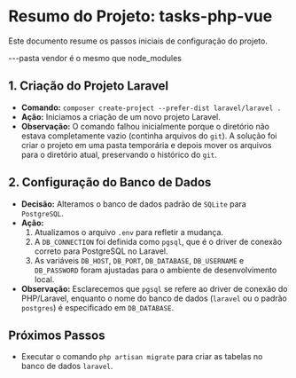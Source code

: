 # Resumo do Projeto: tasks-php-vue

Este documento resume os passos iniciais de configuração do projeto.

---pasta vendor é o mesmo que node_modules 

## 1. Criação do Projeto Laravel

- **Comando:** `composer create-project --prefer-dist laravel/laravel .`
- **Ação:** Iniciamos a criação de um novo projeto Laravel.
- **Observação:** O comando falhou inicialmente porque o diretório não estava completamente vazio (continha arquivos do `git`). A solução foi criar o projeto em uma pasta temporária e depois mover os arquivos para o diretório atual, preservando o histórico do `git`.

## 2. Configuração do Banco de Dados

- **Decisão:** Alteramos o banco de dados padrão de `SQLite` para `PostgreSQL`.
- **Ação:**
    1.  Atualizamos o arquivo `.env` para refletir a mudança.
    2.  A `DB_CONNECTION` foi definida como `pgsql`, que é o driver de conexão correto para PostgreSQL no Laravel.
    3.  As variáveis `DB_HOST`, `DB_PORT`, `DB_DATABASE`, `DB_USERNAME` e `DB_PASSWORD` foram ajustadas para o ambiente de desenvolvimento local.
- **Observação:** Esclarecemos que `pgsql` se refere ao driver de conexão do PHP/Laravel, enquanto o nome do banco de dados (`laravel` ou o padrão `postgres`) é especificado em `DB_DATABASE`.

## Próximos Passos

- Executar o comando `php artisan migrate` para criar as tabelas no banco de dados `laravel`.
